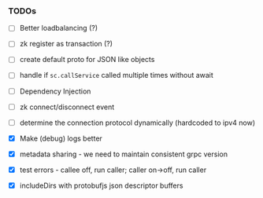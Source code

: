 ### TODOs

- [ ] Better loadbalancing (?)
- [ ] zk register as transaction (?)
- [ ] create default proto for JSON like objects
- [ ] handle if `sc.callService` called multiple times without await
- [ ] Dependency Injection
- [ ] zk connect/disconnect event
- [ ] determine the connection protocol dynamically (hardcoded to ipv4 now)
- [x] Make (debug) logs better
- [x] metadata sharing - we need to maintain consistent grpc version
- [x] test errors - callee off, run caller; caller on->off, run caller
- [x] includeDirs with protobufjs json descriptor buffers


